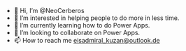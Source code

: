 - 👋 Hi, I’m @NeoCerberos
- 👀 I’m interested in helping people to do more in less time.
- 🌱 I’m currently learning how to do Power Apps.
- 💞️ I’m looking to collaborate on Power Apps.
- 📫 How to reach me eisadmiral_kuzan@outlook.de

<!---
NeoCerberos/NeoCerberos is a ✨ special ✨ repository because its `README.md` (this file) appears on your GitHub profile.
You can click the Preview link to take a look at your changes.
--->
